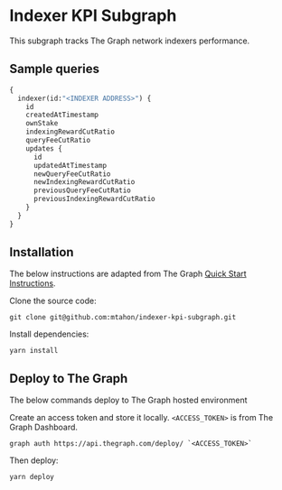 # Indexer KPI Subgraph

This subgraph tracks The Graph network indexers performance.

## Sample queries

```graphql
{
  indexer(id:"<INDEXER ADDRESS>") {
    id
    createdAtTimestamp
    ownStake
    indexingRewardCutRatio
    queryFeeCutRatio
    updates {
      id
      updatedAtTimestamp
      newQueryFeeCutRatio
      newIndexingRewardCutRatio
      previousQueryFeeCutRatio
      previousIndexingRewardCutRatio
    }
  }
}
```

## Installation

The below instructions are adapted from The Graph [Quick Start Instructions](https://thegraph.com/docs/quick-start).

Clone the source code:

```shell
git clone git@github.com:mtahon/indexer-kpi-subgraph.git
```

Install dependencies:

```shell
yarn install
```

## Deploy to The Graph

The below commands deploy to The Graph hosted environment

Create an access token and store it locally. `<ACCESS_TOKEN>` is from The Graph Dashboard.

```shell
graph auth https://api.thegraph.com/deploy/ `<ACCESS_TOKEN>`
```

Then deploy:

```shell
yarn deploy
```
